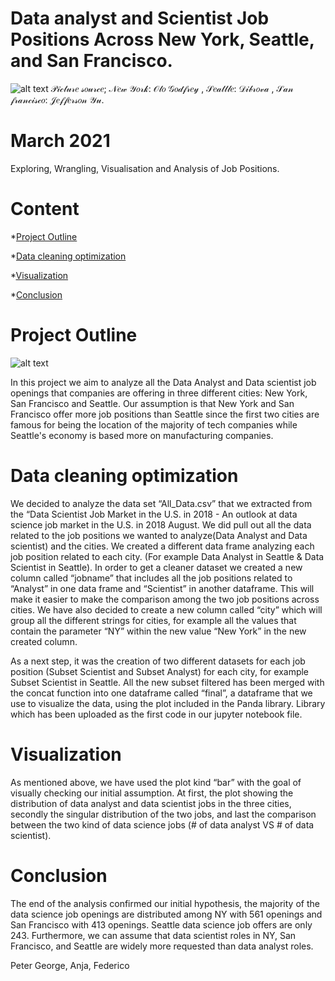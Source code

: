 # Data analyst and Scientist Job Positions Across New York, Seattle, and San Francisco.

![alt text](https://github.com/petergeorge649/Project-1-Peter-Anja-Federico-/blob/main/picture.png)
       𝒫𝒾𝒸𝓉𝓊𝓇𝑒 𝓈𝑜𝓊𝓇𝒸𝑒; 𝒩𝑒𝓌 𝒴𝑜𝓇𝓀: 𝒪𝓉𝑜 𝒢𝑜𝒹𝒻𝓇𝑒𝓎 , 𝒮𝑒𝒶𝓉𝓉𝓁𝑒: 𝒟𝒾𝒷𝓇𝑜𝓋𝒶 , 𝒮𝒶𝓃 𝒻𝓇𝒶𝓃𝒸𝒾𝓈𝒸𝑜: 𝒥𝑒𝒻𝒻𝑒𝓇𝓈𝑜𝓃 𝒴𝓊.
      
# March 2021

Exploring, Wrangling, Visualisation and Analysis of Job Positions.

# Content

*[Project Outline](#project-outline)

*[Data cleaning optimization](#data-cleaning-optimization)

*[Visualization](#Visualization)

*[Conclusion](#conclusion)

# Project Outline
![alt text](https://github.com/petergeorge649/Project-1-Peter-Anja-Federico-/blob/main/database%20(2).png)

In this project we aim to analyze all the Data Analyst and Data scientist job openings that companies are offering in three different cities: New York, San Francisco and Seattle. Our assumption is that New York and San Francisco offer more job positions than Seattle since the first two cities are famous for being the location of the majority of tech companies while Seattle's economy is based more on manufacturing companies.

# Data cleaning optimization
We decided to analyze the data set “All_Data.csv” that we extracted from the “Data Scientist Job Market in the U.S. in 2018 - An outlook at data science job market in the U.S. in 2018 August. We did pull out all the data related to the job positions we wanted to analyze(Data Analyst and Data scientist) and the cities. We created a different data frame analyzing each job position related to each city. (For example Data Analyst in Seattle & Data Scientist in Seattle).
In order to get a cleaner dataset we created a new column called “jobname” that includes all the job positions related to “Analyst” in one data frame and “Scientist” in another dataframe. This will make it easier to make the comparison among the two job positions across cities. We have also decided to create a new column called “city” which will group all the different strings for cities, for example all the values that contain the parameter “NY” within the new value “New York” in the new created column.

As a next step, it was the creation of two different datasets for each job position (Subset Scientist and Subset Analyst) for each city, for example Subset Scientist in Seattle. All the new subset filtered has been merged with the concat function into one dataframe called “final”, a dataframe that we use to visualize the data, using the plot included in the Panda library. Library which has been uploaded as the first code in our jupyter notebook file.

# Visualization 
As mentioned above, we have used the plot kind “bar” with the goal of visually checking our initial assumption. At first, the plot showing the distribution of data analyst and data scientist jobs in the three cities, secondly the singular distribution of the two jobs, and last the comparison between the two kind of data science jobs (# of data analyst VS # of data scientist).

# Conclusion
The end of the analysis confirmed our initial hypothesis, the majority of the data science job openings are distributed among NY with 561 openings and San Francisco with 413 openings. Seattle data science job offers are only 243.
Furthermore, we can assume that data scientist roles in NY, San Francisco, and Seattle are widely more requested than data analyst roles.


Peter George, Anja, Federico
